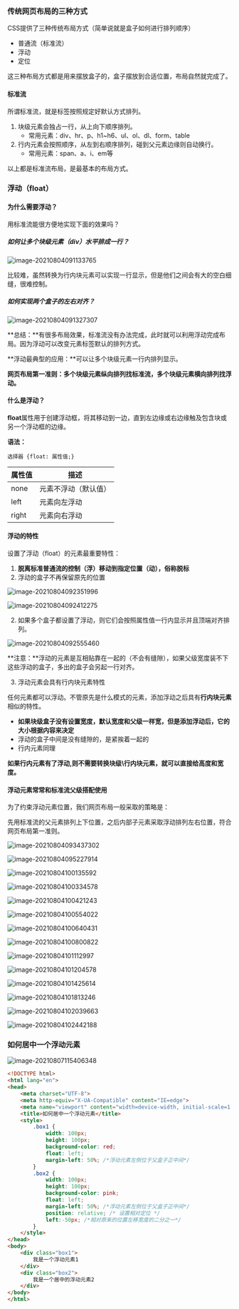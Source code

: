### 传统网页布局的三种方式

CSS提供了三种传统布局方式（简单说就是盒子如何进行排列顺序）

- 普通流（标准流）
- 浮动
- 定位

这三种布局方式都是用来摆放盒子的，盒子摆放到合适位置，布局自然就完成了。

#### 标准流

所谓标准流，就是标签按照规定好默认方式排列。

1. 块级元素会独占一行，从上向下顺序排列。
   - 常用元素：div、hr、p、h1~h6、ul、ol、dl、form、table
2. 行内元素会按照顺序，从左到右顺序排列，碰到父元素边缘则自动换行。
   - 常用元素：span、a、i、em等

以上都是标准流布局，是最基本的布局方式。





### 浮动（float）

#### 为什么需要浮动？

用标准流能很方便地实现下面的效果吗？

##### 如何让多个块级元素（div）水平排成一行？

![image-20210804091133765](images\image-20210804091133765.png)

比较难，虽然转换为行内块元素可以实现一行显示，但是他们之间会有大的空白细缝，很难控制。



##### 如何实现两个盒子的左右对齐？

![image-20210804091327307](images\image-20210804091327307.png)



**总结：**有很多布局效果，标准流没有办法完成，此时就可以利用浮动完成布局。因为浮动可以改变元素标签默认的排列方式。

**浮动最典型的应用：**可以让多个块级元素一行内排列显示。

**网页布局第一准则：多个块级元素纵向排列找标准流，多个块级元素横向排列找浮动。**



#### 什么是浮动？

**float**属性用于创建浮动框，将其移动到一边，直到左边缘或右边缘触及包含块或另一个浮动框的边缘。

**语法：**

```
选择器 {float: 属性值;}
```

| 属性值 | 描述                 |
| ------ | -------------------- |
| none   | 元素不浮动（默认值） |
| left   | 元素向左浮动         |
| right  | 元素向右浮动         |



#### 浮动的特性

设置了浮动（float）的元素最重要特性：

1. **脱离标准普通流的控制（浮）移动到指定位置（动），俗称脱标**
2. 浮动的盒子不再保留原先的位置

![image-20210804092351996](images\image-20210804092351996.png)



![image-20210804092412275](images\image-20210804092412275.png)



2. 如果多个盒子都设置了浮动，则它们会按照属性值一行内显示并且顶端对齐排列。

![image-20210804092555460](images\image-20210804092555460.png)

**注意：**浮动的元素是互相贴靠在一起的（不会有缝隙），如果父级宽度装不下这些浮动的盒子，多出的盒子会另起一行对齐。



3. 浮动元素会具有行内块元素特性

任何元素都可以浮动。不管原先是什么模式的元素，添加浮动之后具有**行内块元素**相似的特性。

- **如果块级盒子没有设置宽度，默认宽度和父级一样宽，但是添加浮动后，它的大小根据内容来决定**
- 浮动的盒子中间是没有缝隙的，是紧挨着一起的
- 行内元素同理

**如果行内元素有了浮动,则不需要转换块级\行内块元素，就可以直接给高度和宽度。**



#### 浮动元素常常和标准流父级搭配使用

为了约束浮动元素位置，我们网页布局一般采取的策略是：

先用标准流的父元素排列上下位置，之后内部子元素采取浮动排列左右位置，符合网页布局第一准则。

![image-20210804093437302](images\image-20210804093437302.png)



![image-20210804095227914](images\image-20210804095227914.png)



<img src="images\image-20210804100135592.png" alt="image-20210804100135592" />

![image-20210804100334578](images\image-20210804100334578.png)

![image-20210804100421243](images\image-20210804100421243.png)



![image-20210804100554022](images\image-20210804100554022.png)

![image-20210804100640431](images\image-20210804100640431.png)

![image-20210804100800822](images\image-20210804100800822.png)

![image-20210804101112997](images\image-20210804101112997.png)



![image-20210804101204578](images\image-20210804101204578.png)

![image-20210804101425614](images\image-20210804101425614.png)

![image-20210804101813246](images\image-20210804101813246.png)

![image-20210804102039663](images\image-20210804102039663.png)

![image-20210804102442188](images\image-20210804102442188.png)



### 如何居中一个浮动元素

![image-20210807115406348](images/image-20210807115406348.png)

```html
<!DOCTYPE html>
<html lang="en">
<head>
    <meta charset="UTF-8">
    <meta http-equiv="X-UA-Compatible" content="IE=edge">
    <meta name="viewport" content="width=device-width, initial-scale=1.0">
    <title>如何居中一个浮动元素</title>
    <style>
        .box1 {
            width: 100px;
            height: 100px;
            background-color: red;
            float: left;
            margin-left: 50%; /*浮动元素左侧位于父盒子正中间*/
        }
        .box2 {
            width: 100px;
            height: 100px;
            background-color: pink;
            float: left;
            margin-left: 50%; /*浮动元素左侧位于父盒子正中间*/
            position: relative; /* 设置相对定位 */
            left:-50px; /*相对原来的位置左移宽度的二分之一*/
        }
    </style>
</head>
<body>
    <div class="box1">
        我是一个浮动元素1
    </div>
    <div class="box2">
        我是一个居中的浮动元素2
    </div>
</body>
</html>
```

